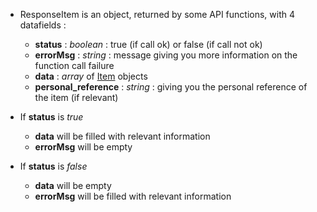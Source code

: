   * ResponseItem is an object, returned by some API functions, with 4 datafields :
    * **status** : _boolean_ : true (if call ok) or false (if call not ok)
    * **errorMsg** : _string_ : message giving you more information on the function call failure
    * **data** : _array_ of [Item](Item.md) objects
    * **personal\_reference** : _string_ : giving you the personal reference of the item (if relevant)


  * If **status** is _true_
    * **data** will be filled with relevant information
    * **errorMsg** will be empty
  * If **status** is _false_
    * **data** will be empty
    * **errorMsg** will be filled with relevant information